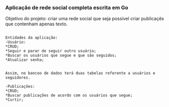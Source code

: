 <h3>Aplicação de rede social completa escrita em Go</h3>

Objetivo do projeto: criar uma rede social que seja possível criar publicaçẽs que contenham apenas texto. 
```

Entidades da aplicação:
-Usuário:
*CRUD;
*Seguir e parar de seguir outro usuário;
*Buscar os usuários que segue e que são seguidos;
*Atualizar senha;


Assim, no bancoo de dados terá duas tabelas referente a usuários e seguidores. 

-Publicações:
*CRUD;
*Buscar publicações de acordo com os usuários que segue;
*Curtir;
```
